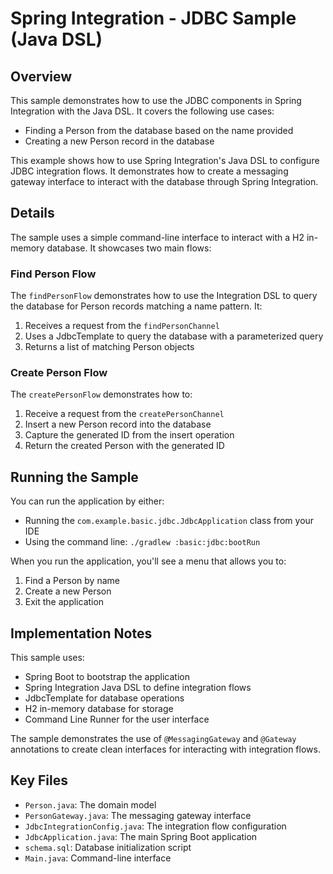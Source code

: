 # Spring Integration - JDBC Sample (Java DSL)

## Overview

This sample demonstrates how to use the JDBC components in Spring Integration with the Java DSL. It covers the following
use cases:

- Finding a Person from the database based on the name provided
- Creating a new Person record in the database

This example shows how to use Spring Integration's Java DSL to configure JDBC integration flows. It demonstrates how to
create a messaging gateway interface to interact with the database through Spring Integration.

## Details

The sample uses a simple command-line interface to interact with a H2 in-memory database. It showcases two main flows:

### Find Person Flow

The `findPersonFlow` demonstrates how to use the Integration DSL to query the database for Person records matching a
name pattern. It:

1. Receives a request from the `findPersonChannel`
2. Uses a JdbcTemplate to query the database with a parameterized query
3. Returns a list of matching Person objects

### Create Person Flow

The `createPersonFlow` demonstrates how to:

1. Receive a request from the `createPersonChannel`
2. Insert a new Person record into the database
3. Capture the generated ID from the insert operation
4. Return the created Person with the generated ID

## Running the Sample

You can run the application by either:

- Running the `com.example.basic.jdbc.JdbcApplication` class from your IDE
- Using the command line: `./gradlew :basic:jdbc:bootRun`

When you run the application, you'll see a menu that allows you to:

1. Find a Person by name
2. Create a new Person
3. Exit the application

## Implementation Notes

This sample uses:

- Spring Boot to bootstrap the application
- Spring Integration Java DSL to define integration flows
- JdbcTemplate for database operations
- H2 in-memory database for storage
- Command Line Runner for the user interface

The sample demonstrates the use of `@MessagingGateway` and `@Gateway` annotations to create clean interfaces for
interacting with integration flows.

## Key Files

- `Person.java`: The domain model
- `PersonGateway.java`: The messaging gateway interface
- `JdbcIntegrationConfig.java`: The integration flow configuration
- `JdbcApplication.java`: The main Spring Boot application
- `schema.sql`: Database initialization script
- `Main.java`: Command-line interface